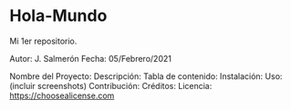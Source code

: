 # Hola-Mundo
Mi 1er repositorio.

Autor: J. Salmerón
Fecha: 05/Febrero/2021

Nombre del Proyecto:
Descripción:
Tabla de contenido:
Instalación:
Uso: (incluir screenshots)
Contribución:
Créditos:
Licencia: https://choosealicense.com
